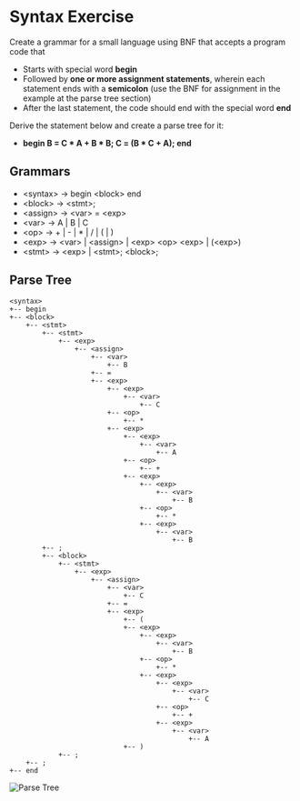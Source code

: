 # Syntax Exercise

Create a grammar for a small language using BNF that accepts a program code that
* Starts with  special word **begin**
* Followed by **one or more assignment statements**, wherein each statement ends with a **semicolon** (use the BNF for assignment in the example at the parse tree section)
* After the last statement, the code should end with the special word **end**

Derive the statement below and create a parse tree for it:
* **begin B = C * A + B * B; C = (B * C + A); end**


## Grammars
* &lt;syntax&gt; -> begin &lt;block&gt; end
* &lt;block&gt; -> &lt;stmt&gt;;
* &lt;assign&gt; -> &lt;var&gt; = &lt;exp&gt;
* &lt;var&gt; -> A | B | C
* &lt;op&gt; -> + | - | * | / | ( | )
* &lt;exp&gt; -> &lt;var&gt; | &lt;assign&gt; | &lt;exp&gt; &lt;op&gt; &lt;exp&gt; | (&lt;exp&gt;)
* &lt;stmt&gt; -> &lt;exp&gt; | &lt;stmt&gt;; &lt;block&gt;;

## Parse Tree
```
<syntax>
+-- begin
+-- <block>
    +-- <stmt>
        +-- <stmt>
            +-- <exp>
                +-- <assign>
                    +-- <var>
                        +-- B
                    +-- =
                    +-- <exp>
                        +-- <exp>
                            +-- <var>
                                +-- C
                        +-- <op>
                            +-- *
                        +-- <exp>
                            +-- <exp>
                                +-- <var>
                                    +-- A
                            +-- <op>
                                +-- +
                            +-- <exp>
                                +-- <exp>
                                    +-- <var>
                                        +-- B
                                +-- <op>
                                    +-- *
                                +-- <exp>
                                    +-- <var>
                                        +-- B
        +-- ;
        +-- <block>
            +-- <stmt>
                +-- <exp>
                    +-- <assign>
                        +-- <var>
                            +-- C
                        +-- =
                        +-- <exp>
                            +-- (
                            +-- <exp>
                                +-- <exp>
                                    +-- <var>
                                        +-- B
                                +-- <op>
                                    +-- *
                                +-- <exp>
                                    +-- <exp>
                                        +-- <var>
                                            +-- C
                                    +-- <op>
                                        +-- +
                                    +-- <exp>
                                        +-- <var>
                                            +-- A
                            +-- )
            +-- ;
    +-- ;
+-- end
```

![Parse Tree](https://im.ge/i/TnmKup)
